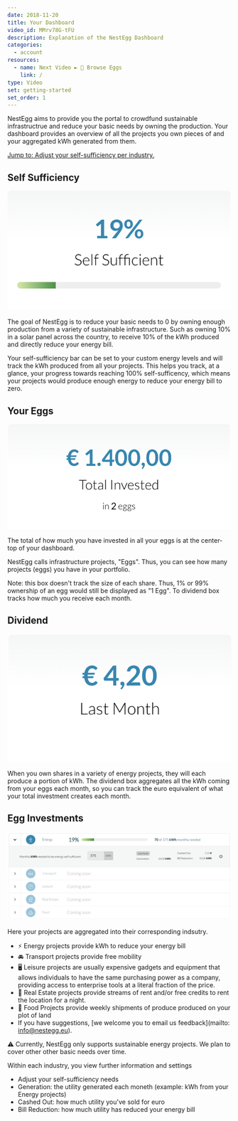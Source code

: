 ```yaml
---
date: 2018-11-20
title: Your Dashboard
video_id: MMrv78G-tFU
description: Explanation of the NestEgg Dashboard
categories:
  - account
resources:
  - name: Next Video ► 🥚 Browse Eggs
    link: /
type: Video
set: getting-started
set_order: 1
---
```



NestEgg aims to provide you the portal to crowdfund sustainable infrastructrue and reduce your basic needs by owning the production. Your dashboard provides an overview of all the projects you own pieces of and your aggregated kWh generated from them.


<!-- [Jump to: Adjust your self-sufficiency per industry.]({{ site.baseurl }}{% post_url 2018-11-27-dashboard %}) -->
[Jump to: Adjust your self-sufficiency per industry.](#egg-investments)





## Self Sufficiency

![Self-Sufficiency](/images/media/dash-self.png)

The goal of NestEgg is to reduce your basic needs to 0 by owning enough production from a variety of sustainable infrastructure. Such as owning 10% in a solar panel across the country, to receive 10% of the kWh produced and directly reduce your energy bill.

Your self-sufficiency bar can be set to your custom energy levels and will track the kWh produced from all your projects. This helps you track, at a glance, your progress towards reaching 100% self-sufficency, which means your projects would produce enough energy to reduce your energy bill to zero.

## Your Eggs

![Your Eggs](/images/media/dash-eggs.png)

The total of how much you have invested in all your eggs is at the center-top of your dashboard.

NestEgg calls infrastructure projects, "Eggs". Thus, you can see how many projects (eggs) you have in your portfolio.

Note: this box doesn't track the size of each share. Thus, 1% or 99% ownership of an egg would still be displayed as "1 Egg". To dividend box tracks how much you receive each month.  

## Dividend

![Dividend](/images/media/dash-dividend.png)

When you own shares in a variety of energy projects, they will each produce a portion of kWh. The dividend box aggregates all the kWh coming from your eggs each month, so you can track the euro equivalent of what your total investment creates each month.

## Egg Investments

![Industries](/images/media/dash-investments.png)

Here your projects are aggregated into their corresponding indsutry. 

- ⚡️ Energy projects provide kWh to reduce your energy bill
- 🚘 Transport projects provide free mobility
- 🖥 Leisure projects are usually expensive gadgets and equipment that allows individuals to have the same purchasing power as a company, providing access to enterprise tools at a literal fraction of the price.
- 🏡 Real Estate projects provide streams of rent and/or free credits to rent the location for a night.
- 🥕 Food Projects provide weekly shipments of produce produced on your plot of land
- If you have suggestions, [we welcome you to email us feedback](mailto: info@nestegg.eu).

⚠ Currently, NestEgg only supports sustainable energy projects. We plan to cover other other basic needs over time.

Within each industry, you view further information and settings

- Adjust your self-sufficiency needs
- Generation: the utility generated each moneth (example: kWh from your Energy projects)
- Cashed Out: how much utility you've sold for euro
- Bill Reduction: how much utility has reduced your energy bill


